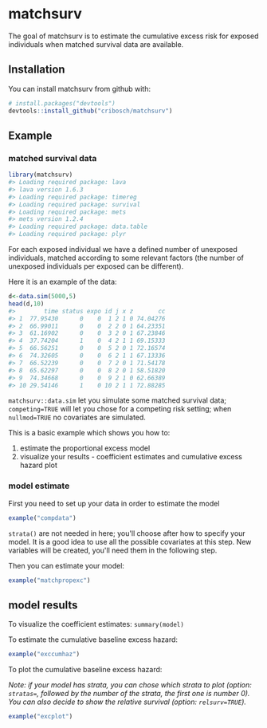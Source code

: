 
<!-- README.md is generated from README.Rmd. Please edit that file -->
matchsurv
=========

The goal of matchsurv is to estimate the cumulative excess risk for exposed individuals when matched survival data are available.

Installation
------------

You can install matchsurv from github with:

``` r
# install.packages("devtools")
devtools::install_github("cribosch/matchsurv")
```

Example
-------

### matched survival data

``` r
library(matchsurv)
#> Loading required package: lava
#> lava version 1.6.3
#> Loading required package: timereg
#> Loading required package: survival
#> Loading required package: mets
#> mets version 1.2.4
#> Loading required package: data.table
#> Loading required package: plyr
```

For each exposed individual we have a defined number of unexposed individuals, matched according to some relevant factors (the number of unexposed individuals per exposed can be different).

Here it is an example of the data:

``` r
d<-data.sim(5000,5)
head(d,10)
#>        time status expo id j x z       cc
#> 1  77.95430      0    0  1 2 1 0 74.04276
#> 2  66.99011      0    0  2 2 0 1 64.23351
#> 3  61.16902      0    0  3 2 0 1 67.23846
#> 4  37.74204      1    0  4 2 1 1 69.15333
#> 5  66.56251      0    0  5 2 0 1 72.16574
#> 6  74.32605      0    0  6 2 1 1 67.13336
#> 7  66.52239      0    0  7 2 0 1 71.54178
#> 8  65.62297      0    0  8 2 0 1 58.51820
#> 9  74.34668      0    0  9 2 1 0 62.66389
#> 10 29.54146      1    0 10 2 1 1 72.88285
```

`matchsurv::data.sim` let you simulate some matched survival data; `competing=TRUE` will let you chose for a competing risk setting; when `nullmod=TRUE` no covariates are simulated.

This is a basic example which shows you how to:

1.  estimate the proportional excess model
2.  visualize your results - coefficient estimates and cumulative excess hazard plot

### model estimate

First you need to set up your data in order to estimate the model

``` r
example("compdata")
```

`strata()` are not needed in here; you'll choose after how to specify your model. It is a good idea to use all the possible covariates at this step. New variables will be created, you'll need them in the following step.

Then you can estimate your model:

``` r
example("matchpropexc")
```

model results
-------------

To visualize the coefficient estimates: `summary(model)`

To estimate the cumulative baseline excess hazard:

``` r
example("exccumhaz")
```

To plot the cumulative baseline excess hazard:

*Note: if your model has strata, you can chose which strata to plot (option: `stratas=`, followed by the number of the strata, the first one is number 0). You can also decide to show the relative survival (option: `relsurv=TRUE`).*

``` r
example("excplot")
```
